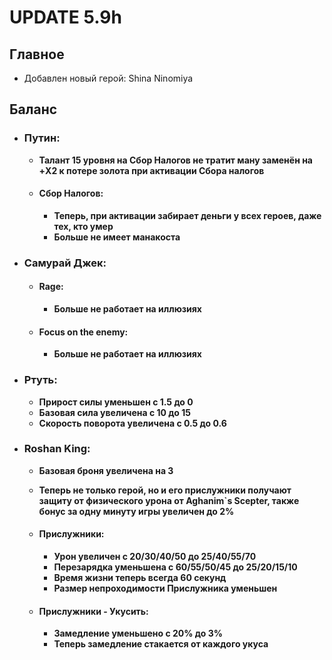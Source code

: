 # UPDATE 5.9h

## Главное

* Добавлен новый герой: Shina Ninomiya

## Баланс

* ### Путин:
  * **Талант 15 уровня на Сбор Налогов не тратит ману заменён на +X2 к потере золота при активации Сбора налогов**

  * #### Сбор Налогов: 
    * **Теперь, при активации забирает деньги у всех героев, даже тех, кто умер**
    * **Больше не имеет манакоста**

* ### Самурай Джек:

  * #### Rage: 
    * **Больше не работает на иллюзиях**
    
  * #### Focus on the enemy: 
    * **Больше не работает на иллюзиях**

* ### Ртуть:
  * **Прирост силы уменьшен с 1.5 до 0**
  * **Базовая сила увеличена с 10 до 15**
  * **Скорость поворота увеличена с 0.5 до 0.6**
  
* ### Roshan King:
  * **Базовая броня увеличена на 3**
  * **Теперь не только герой, но и его прислужники получают защиту от физического урона от Aghanim`s Scepter, также бонус за одну минуту игры увеличен до 2%**

  * #### Прислужники: 
    * **Урон увеличен с 20/30/40/50 до 25/40/55/70**
    * **Перезарядка уменьшена с 60/55/50/45 до 25/20/15/10**
    * **Время жизни теперь всегда 60 секунд**
    * **Размер непроходимости Прислужника уменьшен**
    
  * #### Прислужники - Укусить: 
    * **Замедление уменьшено с 20% до 3%**
    * **Теперь замедление стакается от каждого укуса**
